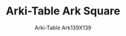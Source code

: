 ---
designer: Pedrali R&D
description: "Arki-Table%20is%20linear%20and%20rigorous%20from%20a%20structural%20point%20of%20view%2C%20but%20at%20the%20same%20time%20versatile%20and%20designed%20for%20different%20uses.%20Table%20with%20steel%20trestle%20legs%2C%20square%20solid%20laminate%20top%20supported%20by%20an%20extruded%20aluminium%20frame."
image_primary: img/Arki-Table_ARK_139X139_01_zoom.jpg
image_secondary: img/Arki-Table_ARK_139X139_02_zoom.jpg
manufacturer: Pedrali
href: https://www.pedrali.it/en/products/catalog/Table-ARKI-TABLE-ARK139X139/
subtitle: Arki-Table Ark139X139
title: Arki-Table Ark Square
image_thumb: img/Arki-Table_ARK_139X139_cover.jpg
tags: 
  - pedrali
  - tables
category: tables
slug: /manufacturers/pedrali/tables/pedrali-r-d-arki-table-ark-square
---
